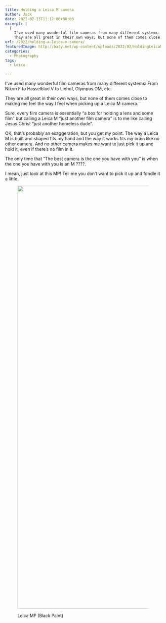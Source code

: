 ```yaml
---
title: Holding a Leica M camera
author: Jack
date: 2022-02-13T11:12:00+00:00
excerpt: |
  |
    I've used many wonderful film cameras from many different systems: From Nikon F to Hasselblad V to Linhof, Olympus OM, etc.
    They are all great in their own ways, but none of them comes close to making me feel the way I feel when picking up a Leica M camera.
url: /2022/holding-a-leica-m-camera/
featuredImage: http://baty.net/wp-content/uploads/2022/02/HoldingLeicaM-scaled-1.jpg
categories:
  - Photography
tags:
  - Leica

---
```

I&#8217;ve used many wonderful film cameras from many different systems: From Nikon F to Hasselblad V to Linhof, Olympus OM, etc.

They are all great in their own ways, but none of them comes close to making me feel the way I feel when picking up a Leica M camera.

Sure, every film camera is essentially “a box for holding a lens and some film” but calling a Leica M “just another film camera” is to me like calling Jesus Christ “just another homeless dude”.

OK, that&#8217;s probably an exaggeration, but you get my point. The way a Leica M is built and shaped fits my hand and the way it works fits my brain like no other camera. And no other camera makes me want to just pick it up and hold it, even if there&#8217;s no film in it.

The only time that “The best camera is the one you have with you” is when the one you have with you is an M ????.

I mean, just _look_ at this MP! Tell me you don&#8217;t want to pick it up and fondle it a little.<figure class="wp-block-image size-full">

<img loading="lazy" width="2048" height="1365" src="http://baty.net/wp-content/uploads/2022/02/LeicaMP.jpg" alt="" class="wp-image-2820" srcset="https://baty.net/wp-content/uploads/2022/02/LeicaMP.jpg 2048w, https://baty.net/wp-content/uploads/2022/02/LeicaMP-300x200.jpg 300w, https://baty.net/wp-content/uploads/2022/02/LeicaMP-1024x683.jpg 1024w, https://baty.net/wp-content/uploads/2022/02/LeicaMP-768x512.jpg 768w, https://baty.net/wp-content/uploads/2022/02/LeicaMP-1536x1024.jpg 1536w" sizes="(max-width: 2048px) 100vw, 2048px" /> <figcaption>Leica MP (Black Paint)</figcaption></figure>